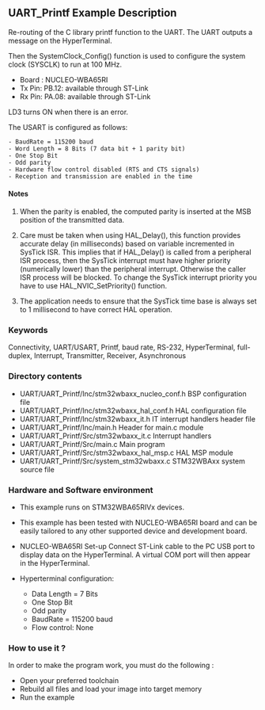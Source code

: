 ## <b>UART_Printf Example Description</b>

Re-routing of the C library printf function to the UART.
The UART outputs a message on the HyperTerminal.

Then the SystemClock_Config() function is used to configure the system
clock (SYSCLK) to run at 100 MHz.

- Board : NUCLEO-WBA65RI
- Tx Pin: PB.12: available through ST-Link
- Rx Pin: PA.08: available through ST-Link

LD3 turns ON when there is an error.

The USART is configured as follows:

    - BaudRate = 115200 baud
    - Word Length = 8 Bits (7 data bit + 1 parity bit)
    - One Stop Bit
    - Odd parity
    - Hardware flow control disabled (RTS and CTS signals)
    - Reception and transmission are enabled in the time

#### <b>Notes</b>

1. When the parity is enabled, the computed parity is inserted at the MSB
   position of the transmitted data.

2. Care must be taken when using HAL_Delay(), this function provides accurate delay (in milliseconds)
   based on variable incremented in SysTick ISR. This implies that if HAL_Delay() is called from
   a peripheral ISR process, then the SysTick interrupt must have higher priority (numerically lower)
   than the peripheral interrupt. Otherwise the caller ISR process will be blocked.
   To change the SysTick interrupt priority you have to use HAL_NVIC_SetPriority() function.

3. The application needs to ensure that the SysTick time base is always set to 1 millisecond
   to have correct HAL operation.

### <b>Keywords</b>

Connectivity, UART/USART, Printf, baud rate, RS-232, HyperTerminal, full-duplex, Interrupt,
Transmitter, Receiver, Asynchronous

### <b>Directory contents</b>

  - UART/UART_Printf/Inc/stm32wbaxx_nucleo_conf.h BSP configuration file
  - UART/UART_Printf/Inc/stm32wbaxx_hal_conf.h    HAL configuration file
  - UART/UART_Printf/Inc/stm32wbaxx_it.h          IT interrupt handlers header file
  - UART/UART_Printf/Inc/main.h                   Header for main.c module
  - UART/UART_Printf/Src/stm32wbaxx_it.c          Interrupt handlers
  - UART/UART_Printf/Src/main.c                   Main program
  - UART/UART_Printf/Src/stm32wbaxx_hal_msp.c     HAL MSP module
  - UART/UART_Printf/Src/system_stm32wbaxx.c      STM32WBAxx system source file


### <b>Hardware and Software environment</b>

  - This example runs on STM32WBA65RIVx devices.

  - This example has been tested with NUCLEO-WBA65RI board and can be
    easily tailored to any other supported device and development board.

  - NUCLEO-WBA65RI Set-up
    Connect ST-Link cable to the PC USB port to display data on the HyperTerminal.
      A virtual COM port will then appear in the HyperTerminal.

  - Hyperterminal configuration:
    - Data Length = 7 Bits
    - One Stop Bit
    - Odd parity
    - BaudRate = 115200 baud
    - Flow control: None

### <b>How to use it ?</b>

In order to make the program work, you must do the following :

 - Open your preferred toolchain
 - Rebuild all files and load your image into target memory
 - Run the example



